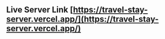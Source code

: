 ## Live Server Link [https://travel-stay-server.vercel.app/](https://travel-stay-server.vercel.app/)